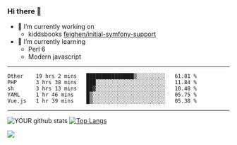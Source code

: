 ### Hi there 👋

- 🔭 I’m currently working on
  - kiddsbooks [feighen/initial-symfony-support](https://github.com/noondaysun/kiddsbooks.com/tree/feighen/initial-symfony-support)
- 🌱 I’m currently learning
  - Perl 6
  - Modern javascript

---
<!--START_SECTION:waka-->
```text
Other    19 hrs 2 mins   ███████████████▒░░░░░░░░░   61.81 % 
PHP      3 hrs 38 mins   ███░░░░░░░░░░░░░░░░░░░░░░   11.84 % 
sh       3 hrs 13 mins   ██▓░░░░░░░░░░░░░░░░░░░░░░   10.48 % 
YAML     1 hr 46 mins    █▒░░░░░░░░░░░░░░░░░░░░░░░   05.75 % 
Vue.js   1 hr 39 mins    █▒░░░░░░░░░░░░░░░░░░░░░░░   05.38 % 
```
<!--END_SECTION:waka-->
---
![YOUR github stats](https://github-readme-stats.vercel.app/api?username=noondaysun&show_icons=true&theme=onedark) [![Top Langs](https://github-readme-stats.vercel.app/api/top-langs/?username=noondaysun&layout=compact&theme=onedark)](https://github.com/anuraghazra/github-readme-stats)

[<img src="https://img.shields.io/badge/linkedin-%230077B5.svg?&style=for-the-badge&logo=linkedin&logoColor=white" />](https://www.linkedin.com/in/feighen-oosterbroek-9630a514a/)

<!--
**noondaysun/noondaysun** is a ✨ _special_ ✨ repository because its `README.md` (this file) appears on your GitHub profile.

Here are some ideas to get you started:

- 🔭 I’m currently working on ...
- 🌱 I’m currently learning ...
- 👯 I’m looking to collaborate on ...
- 🤔 I’m looking for help with ...
- 💬 Ask me about ...
- 📫 How to reach me: ...
- 😄 Pronouns: ...
- ⚡ Fun fact: ...
-->
